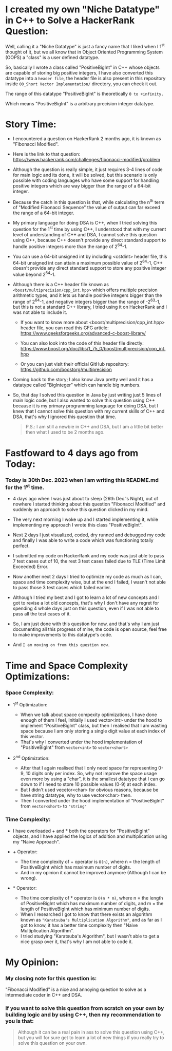 # I created my own "Niche Datatype" in C++ to Solve a HackerRank Question: 


Well, calling it a "Niche Datatype" is just a fancy name that I liked when I 1<sup>st</sup> thought of it, but we all know that in Object Oriented Programming System (OOPS) a "class" is a user defined datatype.

So, basically I wrote a class called "PositiveBigInt" in C++ whose objects are capable of storing big positive integers, I have also converted this datatype into a `header file`, the header file is also present in this repository inside `00_Short Vector Implementation/` directory, you can check it out. 

The range of this datatype "PositiveBigInt" is theoretically `0 to +infinity.` 

Which means "PositiveBigInt" is a arbitrary precision integer datatype. 



# Story Time: 

- I encountered a question on HackerRank 2 months ago, it is known as "Fibonacci Modified". 

- Here is the link to that question: https://www.hackerrank.com/challenges/fibonacci-modified/problem 

- Although the question is really simple, it just requires 3-4 lines of code for main logic and its done, it will be solved, but this scenario is only possible with coding languages who have some support for handling positive integers which are way bigger than the range of a 64-bit integer. 

- Because the catch in this question is that, while calculating the n<sup>th</sup> term of "Modified Fibonacci Sequence" the value of output can far exceed the range of a 64-bit integer. 

- My primary language for doing DSA is C++, when I tried solving this question for the 1<sup>st</sup> time by using C++, I understood that with my current level of understanding of C++ and DSA, I cannot solve this question using C++, because C++ doesn't provide any direct standard support to handle positive integers more than the range of 2<sup>64</sup>-1.

- You can use a 64-bit unsigned int by including &lt;cstdint&gt; header file, this 64-bit unsigned int can attain a maximum possible value of 2<sup>64</sup>-1, C++ doesn't provide any direct standard support to store any positive integer value beyond 2<sup>64</sup>-1. 

- Although there is a C++ header file known as `<boost/multiprecision/cpp_int.hpp>` which offers multiple precision arithmetic types, and it lets us handle positive integers bigger than the range of 2<sup>64</sup>-1, and negative integers bigger than the range of -2<sup>63</sup>-1, but this is not a standard C++ library, I tried using it on HackerRank and I was not able to include it.
  - If you want to know more about <boost/multiprecision/cpp_int.hpp> header file, you can read this GFG article:  
    https://www.geeksforgeeks.org/advanced-c-boost-library/
    
  - You can also look into the code of this header file directly:  
    https://www.boost.org/doc/libs/1_75_0/boost/multiprecision/cpp_int.hpp
    
  - Or you can just visit their official GitHub repository:  
    https://github.com/boostorg/multiprecision 

- Coming back to the story; I also know Java pretty well and it has a datatype called "BigInteger" which can handle big numbers. 

- So, that day I solved this question in Java by just writing just 5 lines of main logic code, but I also wanted to solve this question using C++ because it is my primary programming language for doing DSA, but I knew that I cannot solve this question with my current skills of C++ and DSA, that's why I ignored this question that time.  
  > P.S.: I am still a newbie in C++ and DSA, but I am a little bit better then what I used to be 2 months ago. 



# Fastfoward to 4 days ago from Today: 

  ### Today is 30th Dec. 2023 when I am writing this README.md for the 1<sup>st</sup> time. 

  - 4 days ago when I was just about to sleep (26th Dec.'s Night), out of nowhere I started thinking about this question "Fibonacci Modified" and suddenly an approach to solve this question clicked in my mind.
  
  - The very next morning I woke up and I started implementing it, while implementing my approach I wrote this class "PositiveBigInt".
   
  - Next 2 days I just visualized, coded, dry runned and debugged my code and finally I was able to write a code which was functioning totally perfect. 
  
  - I submitted my code on HackerRank and my code was just able to pass 7 test cases out of 10, the rest 3 test cases failed due to TLE (Time Limit Exceeded) Error. 

  - Now another next 2 days I tried to optimize my code as much as I can, space and time complexity wise, but at the end I failed, I wasn't not able to pass those 3 test cases which failed earlier.

  - Although I tried my best and I got to learn a lot of new concepts and I got to revise a lot old concepts, that's why I don't have any regret for spending 4 whole days just on this question, even if I was not able to pass all the test cases of it. 

  - So, I am just done with this question for now, and that's why I am just documenting all this progress of mine, the code is open source, feel free to make improvements to this datatype's code.

  - And `I am moving on from this question now.` 


# Time and Space Complexity Optimizations: 


  ### Space Complexity: 
  
  - 1<sup>st</sup> Optimization: 
    - When we talk about space compexity optimizations, I have done enough of them I feel, Initially I used vector&lt;int&gt; under the hood to implement "PositiveBigInt" class, but then I realised that I am wasting space because I am only storing a single digit value at each index of this vector.
    - That's why I converted under the hood implementation of "PositiveBigInt" from `vector<int>` to `vector<short>`
  
  - 2<sup>nd</sup> Optimization: 
    - After that I again realised that I only need space for representing 0-9, 10 digits only per index. So, why not improve the space usage even more by using a "char", it is the smallest datatype that I can go down to if I need to store 10 possible values (0-9) at each index.
    - But I didn't used vecetor&lt;char&gt; for obvious reasons, because be have string datatype, why to use vector&lt;char&gt; then.
    - Then I converted under the hood implementation of "PositiveBigInt" from `vector<short>` to `"string"` 


    
  ### Time Complexity: 

  - I have overloaded \+ and \* both the operators for "PositiveBigInt" objects, and I have applied the logics of addition and multiplication using my "Naive Approach". 

  - \+ Operator:
    - The time complexity of \+ operator is `O(n)`, where n = the length of PositiveBigInt which has maximum number of digits.
    - And in my opinion it cannot be improved anymore (Although I can be wrong).
   
  - \* Operator:
    - The time complexity of \* operator is `O(n * m)`, where n = the length of PositiveBigInt which has maximum number of digits, and m = the length of PositiveBigInt which has minimum number of digits.
    - When I researched I got to know that there exists an algorithm known as `"Karatsuba's Multiplication Algorithm"`, and as far as I got to know, it has a better time complexity then "Naive Multiplication Algorithm".
    - I tried studying "Karatsuba's Algorithm", but I wasn't able to get a nice grasp over it, that's why I am not able to code it. 
      


 # My Opinion: 
  
  ### My closing note for this question is: 
  
  "Fibonacci Modified" is a nice and annoying question to solve as a intermediate coder in C++ and DSA. 

  ### If you want to solve this question from scratch on your own by building logic and by using C++, then my recommendation to you is that:   
  
  > Although it can be a real pain in ass to solve this question using C++, but you will for sure get to learn a lot of new things if you really try to solve this question on your own. 
  
